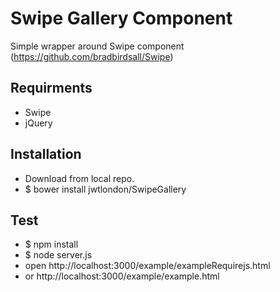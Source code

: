 # Swipe Gallery Component

Simple wrapper around Swipe component (https://github.com/bradbirdsall/Swipe)

## Requirments

* Swipe
* jQuery

## Installation

* Download from local repo.
* $ bower install jwtlondon/SwipeGallery

## Test

* $ npm install
* $ node server.js
* open http://localhost:3000/example/exampleRequirejs.html
* or http://localhost:3000/example/example.html
